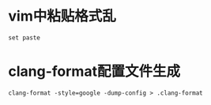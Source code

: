# vim中粘贴格式乱
```
set paste
```
# clang-format配置文件生成
```
clang-format -style=google -dump-config > .clang-format
```
